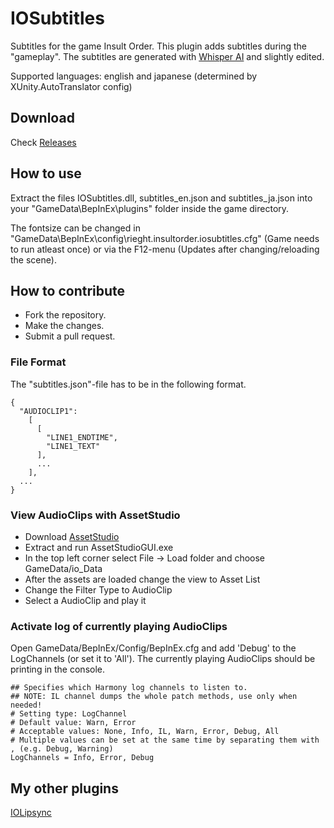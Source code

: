 # IOSubtitles
Subtitles for the game Insult Order. This plugin adds subtitles during the "gameplay". The subtitles are generated with [Whisper AI](https://github.com/openai/whisper) and slightly edited. 

Supported languages: english and japanese (determined by XUnity.AutoTranslator config)

## Download
Check [Releases](https://github.com/Rieght/IOSubtitles/releases)

## How to use
Extract the files IOSubtitles.dll, subtitles_en.json and subtitles_ja.json into your "GameData\BepInEx\plugins" folder inside the game directory.

The fontsize can be changed in "GameData\BepInEx\config\rieght.insultorder.iosubtitles.cfg" (Game needs to run atleast once) or via the F12-menu (Updates after changing/reloading the scene).

## How to contribute
- Fork the repository.
- Make the changes.
- Submit a pull request.

### File Format
The "subtitles.json"-file has to be in the following format.
```
{
  "AUDIOCLIP1":
    [
      [
        "LINE1_ENDTIME",
        "LINE1_TEXT"
      ],
      ...
    ],
  ...
}
```

### View AudioClips with AssetStudio
- Download [AssetStudio](https://github.com/Perfare/AssetStudio)
- Extract and run AssetStudioGUI.exe
- In the top left corner select File -> Load folder and choose GameData/io_Data
- After the assets are loaded change the view to Asset List
- Change the Filter Type to AudioClip
- Select a AudioClip and play it

### Activate log of currently playing AudioClips
Open GameData/BepInEx/Config/BepInEx.cfg and add 'Debug' to the LogChannels (or set it to 'All'). 
The currently playing AudioClips should be printing in the console.
```
## Specifies which Harmony log channels to listen to.
## NOTE: IL channel dumps the whole patch methods, use only when needed!
# Setting type: LogChannel
# Default value: Warn, Error
# Acceptable values: None, Info, IL, Warn, Error, Debug, All
# Multiple values can be set at the same time by separating them with , (e.g. Debug, Warning)
LogChannels = Info, Error, Debug
```

## My other plugins
[IOLipsync](https://github.com/Rieght/IOLipsync)
